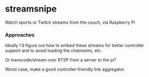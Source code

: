 # streamsnipe
Watch sports or Twitch streams from the couch, via Raspberry Pi


### Approaches

Ideally I'd figure out how to embed these streams for better controller support and to avoid loading the chatrooms, etc.

Or transcode/stream over RTSP from a server to the pi?

Worst case, make a good controller-friendly link aggregator.
